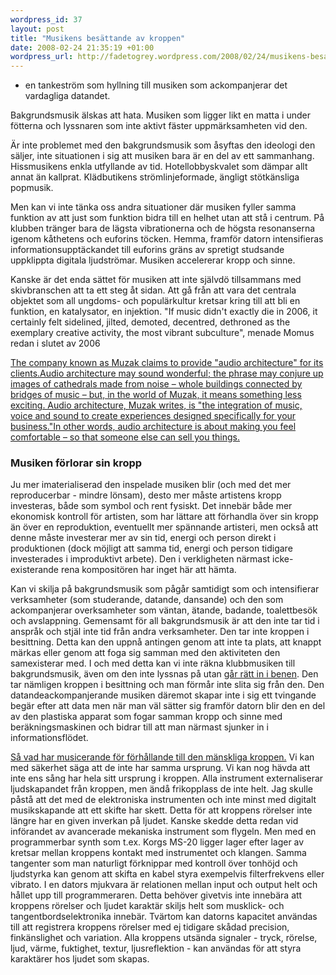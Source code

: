 ```yaml
--- 
wordpress_id: 37 
layout: post
title: "Musikens besättande av kroppen" 
date: 2008-02-24 21:35:19 +01:00 
wordpress_url: http://fadetogrey.wordpress.com/2008/02/24/musikens-besattande-av-kroppen/ 
---
```


- en tankeström som hyllning till musiken som ackompanjerar det vardagliga datandet.

Bakgrundsmusik älskas att hata. Musiken som ligger likt en matta i under fötterna och lyssnaren som inte aktivt fäster uppmärksamheten vid den.

Är inte problemet med den bakgrundsmusik som åsyftas den ideologi den säljer, inte situationen i sig att musiken bara är en del av ett sammanhang. Hissmusikens enkla utfyllande av tid. Hotellobbyskvalet som dämpar allt annat än kallprat. Klädbutikens strömlinjeformade, ängligt stötkänsliga popmusik. 

Men kan vi inte tänka oss andra situationer där musiken fyller samma funktion av att just som funktion bidra till en helhet utan att stå i centrum. På klubben tränger bara de lägsta vibrationerna och de högsta resonanserna igenom kåthetens och euforins töcken. Hemma, framför datorn intensifieras informationsupptäckandet till euforins gräns av spretigt studsande uppklippta digitala ljudströmar. Musiken accelererar kropp och sinne.

Kanske är det enda sättet för musiken att inte självdö tillsammans med skivbranschen att ta ett steg åt sidan. Att gå från att vara det centrala objektet som all ungdoms- och populärkultur kretsar kring till att bli en funktion, en katalysator, en injektion. "If music didn't exactly die in 2006, it certainly felt sidelined, jilted, demoted, decentred, dethroned as the exemplary creative activity, the most vibrant subculture", menade Momus redan i slutet av 2006

[The company known as Muzak claims to provide "audio architecture" for its clients.Audio architecture may sound wonderful; the phrase may conjure up images of cathedrals made from noise – whole buildings connected by bridges of music – but, in the world of Muzak, it means something less exciting. Audio architecture, Muzak writes, is "the integration of music, voice and sound to create experiences designed specifically for your business."In other words, audio architecture is about making you feel comfortable – so that someone else can sell you things.](http://bldgblog.blogspot.com/2007/08/audio-architecture.html)


### Musiken förlorar sin kropp

Ju mer imaterialiserad den inspelade musiken blir (och med det mer reproducerbar - mindre lönsam), desto mer måste artistens kropp investeras, både som symbol och rent fysiskt. Det innebär både mer ekonomisk kontroll för artisten, som har lättare att förhandla över sin kropp än över en reproduktion, eventuellt mer spännande artisteri, men också att denne måste investerar mer av sin tid, energi och person direkt i produktionen (dock möjligt att samma tid, energi och person tidigare investerades i improduktivt arbete). Den i verkligheten närmast icke-existerande rena kompositören har inget här att hämta.

Kan vi skilja på bakgrundsmusik som pågår samtidigt som och intensifierar verksamheter (som studerande, datande, dansande) och den som ackompanjerar overksamheter som väntan, ätande, badande, toalettbesök och avslappning. Gemensamt för all bakgrundsmusik är att den inte tar tid i anspråk och stjäl inte tid från andra verksamheter. Den tar inte kroppen i besittning. Detta kan den uppnå antingen genom att inte ta plats, att knappt märkas eller genom att foga sig samman med den aktiviteten den samexisterar med. I och med detta kan vi inte räkna klubbmusiken till bakgrundsmusik, även om den inte lyssnas på utan [går rätt in i benen](http://copyriot.se/2007/09/14/friedrich-kittler-om-musik-och-matematik/ "går rätt in i benen"). Den tar nämligen kroppen i besittning och man förmår inte slita sig från den. Den datandeackompanjerande musiken däremot skapar inte i sig ett tvingande begär efter att data men när man väl sätter sig framför datorn blir den en del av den plastiska apparat som fogar samman kropp och sinne med beräkningsmaskinen och bidrar till att man närmast sjunker in i informationsflödet.

[Så vad har musicerande för förhållande till den mänskliga kroppen.](http://fadetogrey.wordpress.com/2007/01/16/the-sound-of-war-in-the-noise-of-music/ "Så vad har musicerande för förhållande till den mänskliga kroppen.") Vi kan med säkerhet säga att de inte har samma ursprung. Vi kan nog hävda att inte ens sång har hela sitt ursprung i kroppen. Alla instrument externaliserar ljudskapandet från kroppen, men ändå frikopplass de inte helt. Jag skulle påstå att det med de elektroniska instrumenten och inte minst med digitalt musikskapande att ett skifte har skett. Detta för att kroppens rörelser inte längre har en given inverkan på ljudet. Kanske skedde detta redan vid införandet av avancerade mekaniska instrument som flygeln. Men med en programmerbar synth som t.ex. Korgs MS-20 ligger lager efter lager av kretsar mellan kroppens kontakt med instrumentet och klangen. Samma tangenter som man naturligt förknippar med kontroll över tonhöjd och ljudstyrka kan genom att skifta en kabel styra exempelvis filterfrekvens eller vibrato. I en dators mjukvara är relationen mellan input och output helt och hållet upp till programmeraren. Detta behöver givetvis inte innebära att kroppens rörelser och ljudet karaktär skiljs helt som musklick- och tangentbordselektronika innebär. Tvärtom kan datorns kapacitet användas till att registrera kroppens rörelser med ej tidigare skådad precision, finkänslighet och variation. Alla kroppens utsända signaler - tryck, rörelse, ljud, värme, fuktighet, textur, ljusreflektion - kan användas för att styra karaktärer hos ljudet som skapas. 




